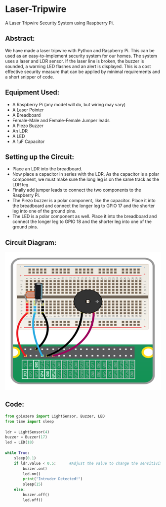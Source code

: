 # Laser-Tripwire
A Laser Tripwire Security System using Raspberry Pi.

## Abstract:
We have made a laser tripwire with Python and Raspberry Pi. This can be used as an easy-to-implement security system for our homes. The system uses a laser and LDR sensor. If the laser line is broken, the buzzer is sounded, a warning LED flashes and an alert is displayed. This is a cost effective security measure that can be applied by minimal requirements and a short snipper of code.

## Equipment Used:
* A Raspberry Pi (any model will do, but wiring may vary)
* A Laser Pointer
* A Breadboard
* Female-Male and Female-Female Jumper leads
* A Piezo Buzzer
* An LDR
* A LED
* A 1μF Capacitor

## Setting up the Circuit:
* Place an LDR into the breadboard.
* Now place a capacitor in series with the LDR. As the capacitor is a polar component, we must make sure the long leg is on the same track as the LDR leg.
* Finally add jumper leads to connect the two components to the Raspberry Pi.
* The Piezo buzzer is a polar component, like the capacitor. Place it into the breadboard and connect the longer leg to GPIO 17 and the shorter leg into one of the ground pins.
* The LED is a polar component as well. Place it into the breadboard and connect the longer leg to GPIO 18 and the shorter leg into one of the ground pins.

## Circuit Diagram:
![Image of Circuit](https://github.com/Rishav-Chowdhury/Laser-Tripwire/blob/main/Circuit.png)
## Code:
```python
from gpiozero import LightSensor, Buzzer, LED
from time import sleep

ldr = LightSensor(4)
buzzer = Buzzer(17)
led = LED(18)

while True:
    sleep(0.1)
    if ldr.value < 0.5:      #Adjust the value to change the sensitivity of the system
        buzzer.on()
        led.on()
        print("Intruder Detected!")
        sleep(15)
    else:
        buzzer.off()
        led.off()
```

